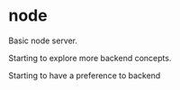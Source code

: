 # node

Basic node server. 

Starting to explore more backend concepts.

Starting to have a preference to backend
